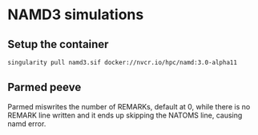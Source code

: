 # NAMD3 simulations 

## Setup the container
```bash 
singularity pull namd3.sif docker://nvcr.io/hpc/namd:3.0-alpha11
```
## Parmed peeve
Parmed miswrites the number of REMARKs, default at 0, while there is 
no REMARK line written and it ends up skipping the NATOMS line, causing
namd error. 
